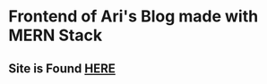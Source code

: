 <h1> Frontend of Ari's Blog made with MERN Stack</h1>
<h2>Site is Found <a href='https://www.southernboy.render.com'>HERE</a></h2>
